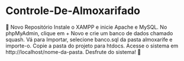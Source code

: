 # Controle-De-Almoxarifado
🚀 Novo Repositório Instale o XAMPP e inicie Apache e MySQL. No phpMyAdmin, clique em + Novo e crie um banco de dados chamado squash. Vá para Importar, selecione banco.sql da pasta almoxarife e importe-o. Copie a pasta do projeto para htdocs. Acesse o sistema em http://localhost/nome-da-pasta. Desfrute do sistema! 🌟
